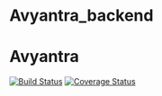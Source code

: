 # Avyantra_backend

# Avyantra

[![Build Status](https://img.shields.io/travis/kunal-advanz101/Avyantra_backend/master.svg?label=Build)](https://travis-ci.org/kunal-advanz101/Avyantra_backend) 
[![Coverage Status](https://coveralls.io/repos/github/kunal-advanz101/Avyantra_backend/badge.svg?branch=master)](https://coveralls.io/github/kunal-advanz101/Avyantra_backend?branch=master)

